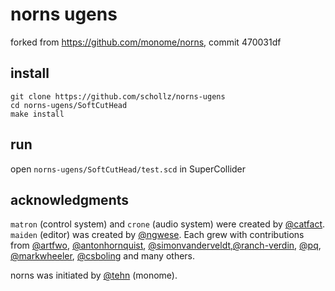 # norns ugens

forked from https://github.com/monome/norns, commit 470031df

## install

```
git clone https://github.com/schollz/norns-ugens
cd norns-ugens/SoftCutHead
make install
```

## run

open `norns-ugens/SoftCutHead/test.scd` in SuperCollider

## acknowledgments

`matron` (control system) and `crone` (audio system) were created by [@catfact](https://github.com/catfact). `maiden` (editor) was created by [@ngwese](https://github.com/ngwese). Each grew with contributions from [@artfwo](https://github.com/artfwo), [@antonhornquist](https://github.com/antonhornquist), [@simonvanderveldt](https://github.com/simonvanderveldt),[@ranch-verdin](https://github.com/ranch-verdin), [@pq](https://github.com/pq), [@markwheeler](https://github.com/markwheeler), [@csboling](https://github.com/csboling) and many others.

norns was initiated by [@tehn](https://github.com/tehn) (monome).
